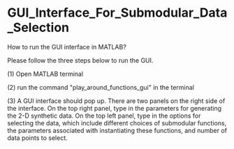 # GUI_Interface_For_Submodular_Data_Selection

How to run the GUI interface in MATLAB?

Please follow the three steps below to run the GUI. 

(1) Open MATLAB terminal

(2) run the command "play_around_functions_gui" in the terminal 

(3) A GUI interface should pop up. There are two panels on the right side of the interface. On the top right panel, type in the parameters for generating the 2-D synthetic data. On the top left panel, type in the options for selecting the data, which include different choices of submodular functions, the parameters associated with instantiating these functions, and number of data points to select.



